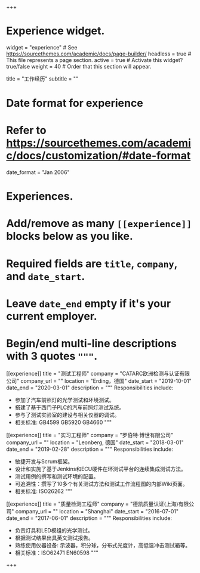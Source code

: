 +++
# Experience widget.
widget = "experience"  # See https://sourcethemes.com/academic/docs/page-builder/
headless = true  # This file represents a page section.
active = true  # Activate this widget? true/false
weight = 40  # Order that this section will appear.

title = "工作经历"
subtitle = ""

# Date format for experience
#   Refer to https://sourcethemes.com/academic/docs/customization/#date-format
date_format = "Jan 2006"

# Experiences.
#   Add/remove as many `[[experience]]` blocks below as you like.
#   Required fields are `title`, `company`, and `date_start`.
#   Leave `date_end` empty if it's your current employer.
#   Begin/end multi-line descriptions with 3 quotes `"""`.
[[experience]]
  title = "测试工程师"
  company = "CATARC欧洲检测与认证有限公司"
  company_url = ""
  location = "Erding，德国"
  date_start = "2019-10-01"
  date_end = "2020-03-01"
  description = """
  Responsibilities include:
  
  * 参加了汽车前照灯的光学测试和环境测试。
  * 搭建了基于西门子PLC的汽车前照灯测试系统。
  * 参与了测试实验室的建设与相关仪器的调试。
  * 相关标准: GB4599 GB5920 GB4660
  """

[[experience]]
  title = "实习工程师"
  company = "罗伯特·博世有限公司"
  company_url = ""
  location = "Leonberg, 德国"
  date_start = "2018-03-01"
  date_end = "2019-02-28"
  description = """
  Responsibilities include:
  
  * 敏捷开发与Scrum框架。 
  * 设计和实施了基于Jenkins和ECU硬件在环测试平台的连续集成测试方法。
  * 测试用例的撰写和测试环境的配置。
  * 可追溯性：撰写了10多个有关测试方法和测试工作流程图的内部Wiki页面。
  * 相关标准: ISO26262
  """

[[experience]]
  title = "质量检测工程师"
  company = "德凯质量认证(上海)有限公司"
  company_url = ""
  location = "Shanghai"
  date_start = "2016-07-01"
  date_end = "2017-06-01"
  description = """
  Responsibilities include:
  

  * 负责灯具和LED模组的光学测试。
  * 根据测试结果出具英文测试报告。
  * 熟练使用仪器设备: 示波器，积分球，分布式光度计，高低温冲击测试箱等。
  * 相关标准：ISO62471 EN60598
  """


+++
